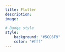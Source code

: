```yaml
---
title: Flutter
description: 
image:

# Badge style
style:
    background: "#5CC6F9"
    color: "#fff"
---
```

